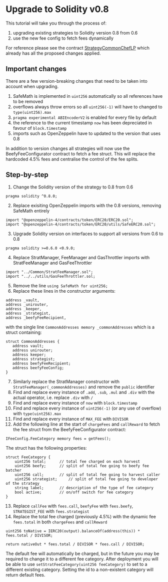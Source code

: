 # Upgrade to Solidity v0.8

This tutorial will take you through the process of:

1. upgrading existing strategies to Solidity version 0.8 from 0.6
2. use the new fee config to fetch fees dynamically

For reference please see the contract [StrategyCommonChefLP] which already has all the proposed changes applied.

## Important changes

There are a few version-breaking changes that need to be taken into account when upgrading.

1. SafeMath is implemented in `uint256` automatically so all references have to be removed 
2. overflows always throw errors so all `uint256(-1)` will have to changed to `type(uint256).max`
3. `pragma experimental ABIEncoderV2` is enabled for every file by default
4. the reference to the current timestamp `now` has been depreciated in favour of `block.timestamp`
5. imports such as OpenZeppelin have to updated to the version that uses 0.8

In addition to version changes all strategies will now use the BeefyFeeConfigurator contract to fetch a fee struct. This will replace the hardcoded 4.5% fees and centralise the control of the fee splits.

## Step-by-step

1. Change the Solidity version of the strategy to 0.8 from 0.6
```
pragma solidity ^0.8.0;
```
2. Replace exisiting OpenZeppelin imports with the 0.8 versions, removing SafeMath entirely
```
import "@openzeppelin-4/contracts/token/ERC20/ERC20.sol";
import "@openzeppelin-4/contracts/token/ERC20/utils/SafeERC20.sol";
```
3. Upgrade Solidity version on interfaces to support all versions from 0.6 to 0.8
```
pragma solidity >=0.6.0 <0.9.0;
```
4. Replace StratManager, FeeManager and GasThrottler imports with StratFeeManager and GasFeeThrottler
```
import "../Common/StratFeeManager.sol";
import "../../utils/GasFeeThrottler.sol;
```
5. Remove the line `using SafeMath for uint256;`
6. Replace these lines in the constructor arguments:
```
address _vault,
address _unirouter,
address _keeper,
address _strategist,
address _beefyFeeRecipient,
```
with the single line `CommonAddresses memory _commonAddresses` which is a struct containing:
```
struct CommonAddresses {
   address vault;
   address unirouter;
   address keeper;
   address strategist;
   address beefyFeeRecipient;
   address beefyFeeConfig;
}
```
7. Similarly replace the StratManager constructor with `StratFeeManager(_commonAddresses)` and remove the `public` identifier
8. Find and replace every instance of `.add`, `.sub`, `.mul` and `.div` with the actual operator, i.e. replace `.div` with `/`
9. Find and replace every instance of `now` with `block.timestamp`
10. Find and replace every instance of `uint256(-1)` (or any use of overflow) with `type(uint256).max`
11. Find and replace every instance of `MAX_FEE` with `DIVISOR`
12. Add the following line at the start of `chargeFees` and `callReward` to fetch the fee struct from the BeefyFeeConfigurator contract:
```
IFeeConfig.FeeCategory memory fees = getFees();
```
The struct has the following properties:
```
struct FeeCategory {
    uint256 total;      // total fee charged on each harvest
    uint256 beefy;      // split of total fee going to beefy fee batcher
    uint256 call;       // split of total fee going to harvest caller
    uint256 strategist;     // split of total fee going to developer of the strategy
    string label;       // description of the type of fee category
    bool active;        // on/off switch for fee category
}
```
13. Replace `callFee` with `fees.call`, `beefyFee` with `fees.beefy`, `STRATEGIST_FEE` with `fees.strategist`
14. Replace the total fee charged (previously 4.5%) with the dynamic fee `fees.total` in both `chargeFees` and `callReward`
```
uint256 toNative = IERC20(output).balanceOf(address(this)) * fees.total / DIVISOR;
```
```
return nativeOut * fees.total / DIVISOR * fees.call / DIVISOR;
```

The default fee will automatically be charged, but in the future you may be required to change it to a different fee category. After deployment you will be able to use `setStratFeeCategory(uint256 feeCategory)` to set to a different existing category. Setting the id to a non-existent category will return default fees.

[StrategyCommonChefLP]: ../contracts/BIFI/strategies/Common/StrategyCommonChefLP.sol
